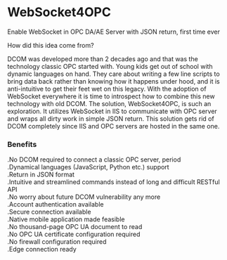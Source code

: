 # WebSocket4OPC
Enable WebSocket in OPC DA/AE Server with JSON return, first time ever

How did this idea come from?

DCOM was developed more than 2 decades ago and that was the technology classic OPC started with. Young kids get out of school with dynamic languages on hand. They care about writing a few line scripts to bring data back rather than knowing how it happens under hood, and it is anti-intuitive to get their feet wet on this legacy. With the adoption of WebSocket everywhere it is time to introspect how to combine this new technology with old DCOM.
The solution, WebSocket4OPC, is such an exploration. It utilizes WebSocket in IIS to communicate with OPC server and wraps all dirty work in simple JSON return. This solution gets rid of DCOM completely since IIS and OPC servers are hosted in the same one. 

<h3>Benefits</h3>

.No DCOM required to connect a classic OPC server, period<br>
.Dynamical languages (JavaScript, Python etc.) support<br>
.Return in JSON format<br>
.Intuitive and streamlined commands instead of long and difficult RESTful API<br>
.No worry about future DCOM vulnerability any more<br>
.Account authentication available<br>
.Secure connection available<br>
.Native mobile application made feasible<br>
.No thousand-page OPC UA document to read<br>
.No OPC UA certificate configuration required<br>
.No firewall configuration required<br>
.Edge connection ready<br>
